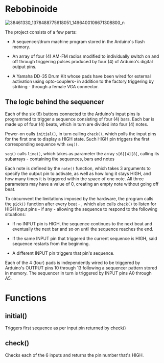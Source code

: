 Rebobinoide 
===========

![38461330_1378488775618051_1496400106671308800_n](https://user-images.githubusercontent.com/55008098/64902170-50f14a00-d657-11e9-9160-7df829bea61e.jpg)

The project consists of a few parts:
* A sequencer/drum machine program stored in the Arduino's flash memory.

* An array of four (4) AM-FM radios modified to individually switch on and off through triggering pulses produced by four (4) of Arduino's digital output pins.

* A Yamaha DD-35 Drum Kit whose pads have been wired for external activation using opto-couplers- in addition to the factory triggering by striking - through a female VGA connector.

## The logic behind the sequencer

Each of the six (6) buttons connected to the Arduino's input pins is programmed to trigger a sequence consisting of four (4) bars. Each bar is made up of four (4) beats, which in turn are divided into four (4) notes. 

Power-on calls `initial()`, in turn calling `check()`, which polls the input pins for the first one to display a HIGH state. Such HIGH pin triggers the first corresponding sequence with `seq()`.

`seq()` calls `line()`, which takes as parameter the array `s[6][4][8]`, calling its subarrays - containing the sequences, bars and notes 



Each note is defined by the `note()` function, which takes 3 arguments to specify the output pin to activate, as well as how long it stays HIGH, and how many times it is triggered within the space of one note. All three parameters may have a value of 0, creating an empty note without going off beat.

To circumvent the limitations imposed by the hardware, the program calls the `pick()` function after every beat - , which also calls `check()` to listen for HIGH input pins - if any - allowing the sequence to respond to the following situations:

* If no INPUT pin is HIGH, the sequence continues to the next beat and eventually the next bar and so on until the sequence reaches the end.

* If the same INPUT pin that triggered the current sequence is HIGH, said sequence restarts from the beginning.

* A different INPUT pin triggers that pin's sequence.

Each of the 4 (four) pads is independently wired to be triggered by Arduino's OUTPUT pins 10 through 13 following a sequencer pattern stored in memory. The sequencer in turn is triggered by INPUT pins A0 through A5.

Functions
=========

## initial()
Triggers first sequence as per input pin returned by check()

## check()
Checks each of the 6 inputs and returns the pin number that's HIGH.








